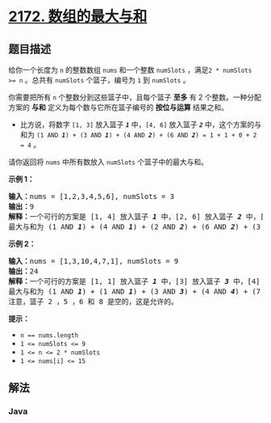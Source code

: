 # [2172. 数组的最大与和](https://leetcode.cn/problems/maximum-and-sum-of-array)

## 题目描述

<p>给你一个长度为&nbsp;<code>n</code>&nbsp;的整数数组&nbsp;<code>nums</code>&nbsp;和一个整数&nbsp;<code>numSlots</code>&nbsp;，满足<code>2 * numSlots &gt;= n</code>&nbsp;。总共有&nbsp;<code>numSlots</code>&nbsp;个篮子，编号为&nbsp;<code>1</code>&nbsp;到&nbsp;<code>numSlots</code>&nbsp;。</p>

<p>你需要把所有&nbsp;<code>n</code>&nbsp;个整数分到这些篮子中，且每个篮子 <strong>至多</strong>&nbsp;有 2 个整数。一种分配方案的 <strong>与和</strong>&nbsp;定义为每个数与它所在篮子编号的 <strong>按位与运算</strong>&nbsp;结果之和。</p>

<ul>
	<li>比方说，将数字&nbsp;<code>[1, 3]</code>&nbsp;放入篮子&nbsp;<strong><em><code>1</code></em></strong>&nbsp;中，<code>[4, 6]</code> 放入篮子&nbsp;<strong><em><code>2</code></em></strong>&nbsp;中，这个方案的与和为&nbsp;<code>(1 AND <strong><em>1</em></strong>) + (3 AND <strong><em>1</em></strong>) + (4 AND <em><strong>2</strong></em>) + (6 AND <em><strong>2</strong></em>) = 1 + 1 + 0 + 2 = 4</code>&nbsp;。</li>
</ul>

<p>请你返回将 <code>nums</code>&nbsp;中所有数放入<em>&nbsp;</em><code>numSlots</code>&nbsp;个篮子中的最大与和。</p>

<p><strong>示例 1：</strong></p>

<pre><b>输入：</b>nums = [1,2,3,4,5,6], numSlots = 3
<b>输出：</b>9
<b>解释：</b>一个可行的方案是 [1, 4] 放入篮子 <em><strong>1</strong></em>&nbsp;中，[2, 6] 放入篮子 <strong><em>2</em></strong>&nbsp;中，[3, 5] 放入篮子 <strong><em>3</em></strong> 中。
最大与和为 (1 AND <strong><em>1</em></strong>) + (4 AND <strong><em>1</em></strong>) + (2 AND <strong><em>2</em></strong>) + (6 AND <strong><em>2</em></strong>) + (3 AND <strong><em>3</em></strong>) + (5 AND <em><strong>3</strong></em>) = 1 + 0 + 2 + 2 + 3 + 1 = 9 。
</pre>

<p><strong>示例 2：</strong></p>

<pre><b>输入：</b>nums = [1,3,10,4,7,1], numSlots = 9
<b>输出：</b>24
<b>解释：</b>一个可行的方案是 [1, 1] 放入篮子 <em><strong>1</strong></em> 中，[3] 放入篮子 <em><strong>3</strong></em> 中，[4] 放入篮子 <strong><em>4</em></strong> 中，[7] 放入篮子 <strong><em>7</em></strong> 中，[10] 放入篮子 <strong><em>9</em></strong>&nbsp;中。
最大与和为 (1 AND <strong><em>1</em></strong>) + (1 AND <strong><em>1</em></strong>) + (3 AND <strong><em>3</em></strong>) + (4 AND <strong><em>4</em></strong>) + (7 AND <strong><em>7</em></strong>) + (10 AND <strong><em>9</em></strong>) = 1 + 1 + 3 + 4 + 7 + 8 = 24 。
注意，篮子 2 ，5 ，6 和 8 是空的，这是允许的。
</pre>

<p><strong>提示：</strong></p>

<ul>
	<li><code>n == nums.length</code></li>
	<li><code>1 &lt;= numSlots &lt;= 9</code></li>
	<li><code>1 &lt;= n &lt;= 2 * numSlots</code></li>
	<li><code>1 &lt;= nums[i] &lt;= 15</code></li>
</ul>

## 解法

### **Java**

```java

```
